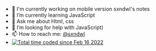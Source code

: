- 🔭 I'm currently working on mobile version sxndwl's notes
- 🌱 I’m currently learning JavaScript
- 💬 Ask me about Html, css
- 🤔 I’m looking for help with JavaScript)
- 📫 How to reach me: <a href="https://t.me/sxndwl">@sxndwl</a><br>
- <a href="https://wakatime.com/@fffd9cd3-b2fd-472e-90de-445d3fc0b8c1"><img src="https://wakatime.com/badge/user/fffd9cd3-b2fd-472e-90de-445d3fc0b8c1.svg" alt="Total time coded since Feb 16 2022" /></a>
